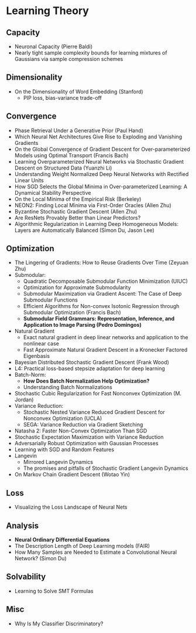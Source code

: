 # Learning Theory

## Capacity
- Neuronal Capacity (Pierre Baldi)
- Nearly tight sample complexity bounds for learning mixtures of Gaussians via sample compression schemes

## Dimensionality
- On the Dimensionality of Word Embedding (Stanford)
	- PIP loss, bias-variance trade-off

## Convergence
- Phase Retrieval Under a Generative Prior (Paul Hand)
- Which Neural Net Architectures Give Rise to Exploding and Vanishing Gradients
- On the Global Convergence of Gradient Descent for Over-parameterized Models using Optimal Transport (Francis Bach)
- Learning Overparameterized Neural Networks via Stochastic Gradient Descent on Structured Data (Yuanzhi Li)
- Understanding Weight Normalized Deep Neural Networks with Rectified Linear Units
- How SGD Selects the Global Minima in Over-parameterized Learning: A Dynamical Stability Perspective
- On the Local Minima of the Empirical Risk (Berkeley)
- NEON2: Finding Local Minima via First-Order Oracles (Allen Zhu)
- Byzantine Stochastic Gradient Descent (Allen Zhu)
- Are ResNets Provably Better than Linear Predictors?
- Algorithmic Regularization in Learning Deep Homogeneous Models: Layers are Automatically Balanced (Simon Du, Jason Lee)

## Optimization
- The Lingering of Gradients: How to Reuse Gradients Over Time (Zeyuan Zhu)
- Submodular:
	- Quadratic Decomposable Submodular Function Minimization (UIUC)
	- Optimization for Approximate Submodularity
	- Submodular Maximization via Gradient Ascent: The Case of Deep Submodular Functions
	- Efficient Algorithms for Non-convex Isotonic Regression through Submodular Optimization (Francis Bach)
	- **Submodular Field Grammars: Representation, Inference, and Application to Image Parsing (Pedro Domingos)**
- Natural Gradient
	- Exact natural gradient in deep linear networks and application to the nonlinear case
	- Fast Approximate Natural Gradient Descent in a Kronecker Factored Eigenbasis
- Bayesian Distributed Stochastic Gradient Descent (Frank Wood)
- L4: Practical loss-based stepsize adaptation for deep learning
- Batch-Norm:
	- **How Does Batch Normalization Help Optimization?**
	- Understanding Batch Normalizations
- Stochastic Cubic Regularization for Fast Nonconvex Optimization (M. Jordan)
- Variance Reduction:
	- Stochastic Nested Variance Reduced Gradient Descent for Nonconvex Optimization (UCLA)
	- SEGA: Variance Reduction via Gradient Sketching
- Natasha 2: Faster Non-Convex Optimization Than SGD
- Stochastic Expectation Maximization with Variance Reduction
- Adversarially Robust Optimization with Gaussian Processes
- Learning with SGD and Random Features
- Langevin
	- Mirrored Langevin Dynamics
	- The promises and pitfalls of Stochastic Gradient Langevin Dynamics
- On Markov Chain Gradient Descent (Wotao Yin)

## Loss
- Visualizing the Loss Landscape of Neural Nets

## Analysis
- **Neural Ordinary Differential Equations**
- The Description Length of Deep Learning models (FAIR)
- How Many Samples are Needed to Estimate a Convolutional Neural Network? (Simon Du)

## Solvability	
- Learning to Solve SMT Formulas

## Misc
- Why Is My Classifier Discriminatory?

